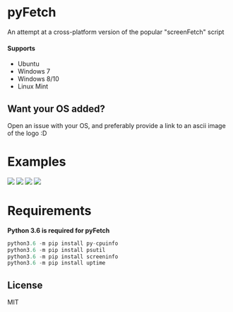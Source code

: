 # pyFetch
An attempt at a cross-platform version of the popular "screenFetch" script

#### Supports
* Ubuntu
* Windows 7
* Windows 8/10
* Linux Mint

## Want your OS added?
Open an issue with your OS, and preferably provide a link to an ascii image of the logo :D

# Examples

![](https://cdn.discordapp.com/attachments/300089166002388992/306991086134624259/unknown.png)
![](https://cdn.discordapp.com/attachments/300089166002388992/306991507410386954/unknown.png)
![](https://cdn.discordapp.com/attachments/204621105720328193/307021635695673344/unknown.png)
![](https://cdn.discordapp.com/attachments/238691918836531202/307239662622081024/unknown.png)

# Requirements
**Python 3.6 is required for pyFetch**

```py
python3.6 -m pip install py-cpuinfo
python3.6 -m pip install psutil
python3.6 -m pip install screeninfo
python3.6 -m pip install uptime
```

License
----

MIT
